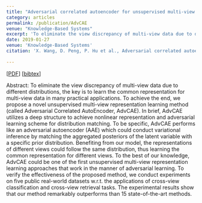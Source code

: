 ```yaml
---
title: "Adversarial correlated autoencoder for unsupervised multi-view representation learning"
category: articles
permalink: /publication/AdvCAE
venue: "Knowledge-Based Systems"
excerpt: 'To eliminate the view discrepancy of multi-view data due to different distributions, the key is to learn the common representation for multi-view data in many practical applications. To achieve the end, we propose a novel unsupervised multi-view representation learning method (called Adversarial Correlated AutoEncoder, AdvCAE). In brief, AdvCAE utilizes a deep structure to achieve nonlinear representation and adversarial learning scheme for distribution matching. To be specific, AdvCAE performs like an adversarial autoencoder (AAE) which could conduct variational inference by matching the aggregated posteriors of the latent variable with a specific prior distribution. Benefiting from our model, the representations of different views could follow the same distribution, thus learning the common representation for different views. To the best of our knowledge, AdvCAE could be one of the first unsupervised multi-view representation learning approaches that work in the manner of adversarial learning. To verify the effectiveness of the proposed method, we conduct experiments on five public real-world datasets w.r.t. the applications of cross-view classification and cross-view retrieval tasks. The experimental results show that our method remarkably outperforms than 15 state-of-the-art methods.'
date: 2019-01-27
venue: 'Knowledge-Based Systems' 
citation: 'X. Wang, D. Peng, P. Hu et al., Adversarial correlated autoencoder for unsupervised multi-view representation learning, Knowledge-Based Systems (2019), https://doi.org/10.1016/j.knosys.2019.01.017' 
  
---
```


[<a href='https://www.sciencedirect.com/science/article/pii/S0950705119300176'>PDF</a>] [<a href='http://wangxu-scu.github.io/assets/bibs/advcae.bib'>bibtex</a>]

Abstract: To eliminate the view discrepancy of multi-view data due to different distributions, the key is to learn the common representation for multi-view data in many practical applications. To achieve the end, we propose a novel unsupervised multi-view representation learning method (called Adversarial Correlated AutoEncoder, AdvCAE). In brief, AdvCAE utilizes a deep structure to achieve nonlinear representation and adversarial learning scheme for distribution matching. To be specific, AdvCAE performs like an adversarial autoencoder (AAE) which could conduct variational inference by matching the aggregated posteriors of the latent variable with a specific prior distribution. Benefiting from our model, the representations of different views could follow the same distribution, thus learning the common representation for different views. To the best of our knowledge, AdvCAE could be one of the first unsupervised multi-view representation learning approaches that work in the manner of adversarial learning. To verify the effectiveness of the proposed method, we conduct experiments on five public real-world datasets w.r.t. the applications of cross-view classification and cross-view retrieval tasks. The experimental results show that our method remarkably outperforms than 15 state-of-the-art methods.  
 ```Recommended citation: X. Wang, D. Peng, P. Hu et al., Adversarial correlated autoencoder for unsupervised multi-view representation learning, Knowledge-Based Systems (2019), https://doi.org/10.1016/j.knosys.2019.01.017
 
 ```
   
